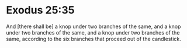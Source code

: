 # Exodus 25:35

And [there shall be] a knop under two branches of the same, and a knop under two branches of the same, and a knop under two branches of the same, according to the six branches that proceed out of the candlestick.